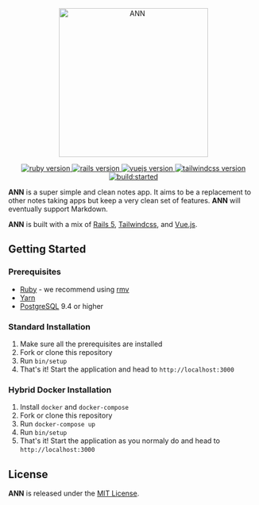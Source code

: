 <div align="center">
  <img alt="ANN" src="https://static-ann.s3-us-west-2.amazonaws.com/logo.svg" width="300px">
</div>

<p align="center">
  <a href="https://www.ruby-lang.orf/en/">
    <img src="https://img.shields.io/badge/Ruby-2.5.1-green.svg" alt="ruby version">
  </a>
  <a href="http://rubyonrails.org/">
    <img src="https://img.shields.io/badge/Rails-v5.2.3-brightgreen.svg" alt="rails version">
  </a>
  <a href="https://vuejs.org">
    <img src="https://img.shields.io/badge/Vue.js-2.6.10-green.svg" alt="vuejs version">
  </a>
  <a href="https://tailwindcss.com">
    <img src="https://img.shields.io/badge/Tailwindcss-1.0.3-green.svg" alt="tailwindcss version">
  </a>
  <a href="https://travis-ci.com/diegotoral/ANN/">
    <img src="https://travis-ci.com/diegotoral/ANN.svg?branch=master" alt="build:started">
  </a>
</p>

**ANN** is a super simple and clean notes app. It aims to be a replacement to other notes taking apps but keep a very clean set of features. **ANN** will eventually support Markdown.

**ANN** is built with a mix of [Rails 5](https://rubyonrails.org), [Tailwindcss](https://tailwindcss.com), and [Vue.js](http://vuejs.org).

## Getting Started

### Prerequisites

- [Ruby](https://www.ruby-lang.org/en/) - we recommend using [rmv](http://rvm.io)
- [Yarn](https://yarnpkg.com/)
- [PostgreSQL](https://www.postgresql.org/) 9.4 or higher

### Standard Installation

1. Make sure all the prerequisites are installed
2. Fork or clone this repository
3. Run `bin/setup`
4. That's it! Start the application and head to `http://localhost:3000`

### Hybrid Docker Installation

1. Install `docker` and `docker-compose`
2. Fork or clone this repository
3. Run `docker-compose up`
4. Run `bin/setup`
5. That's it! Start the application as you normaly do and head to `http://localhost:3000`

## License

**ANN** is released under the [MIT License](https://opensource.org/licenses/MIT).
